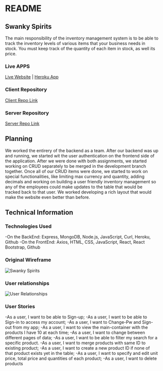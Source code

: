 # README

## Swanky Spirits

The main responsibility of the inventory management system is to be able to track the inventory levels of various items that your business needs in stock. You must keep track of the quantity of each item in stock, as well its price.

### Live APPS

[Live Website](https://callback-ktz.github.io/swanky-spirits-client/) | [Heroku App](https://glacial-cliffs-16241.herokuapp.com/)

### Client Repository

[Client Repo Link](https://github.com/Callback-ktz/swanky-spirits-client)

### Server Repository

[Server Repo Link](https://github.com/Callback-ktz/swanky-spirits-server)

## Planning

We worked the entirery of the backend as a team. After our backend was up and running, we started wit the user authentication on the frontend side of the application. After we were done with both assignments, we started working on CRUD separately to be merged in the development branch together. Once all of our CRUD items were done, we started to work on special functionalities, like limiting max currency and quantity, adding decimals and working on building a user friendly inventory management so any of the employees could make updates to the table that would be tracked back to that user. We worked developing a rich layout that would make the website even better than before.

## Technical Information

### Technologies Used

-On the BackEnd:
Express, MongoDB, Node.js, JavaScript, Curl, Heroku, Github
-On the FrontEnd:
Axios, HTML, CSS, JavaScript, React, React Bootstrap, Github

### Original Wireframe

![Swanky Spirits](https://i.imgur.com/Ekqjqv5.jpg)

### User relationships

![User Relationships](https://i.imgur.com/psotpgR.jpg)

### User Stories

-As a user, I want to be able to Sign-up;
-As a user, I want to be able to Sign-in to access my account;
-As a user, I want to Change-Pw and Sign-out from my app;
-As a user, I want to view the main-container with the products I have 10 at each time;
-As a user, I want to change between different pages of data;
-As a user, I want to be able to filter my search for a specific product.
-As a user, I want to merge products with same ID to existing product;
-As a user, I want to create a new product ID if none of that product exists yet in the table;
-As a user, I want to specify and edit unit price, total price and quantities of each product;
-As a user, I want to delete products
